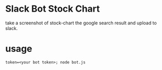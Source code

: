 # Slack Bot Stock Chart 

take a screenshot of stock-chart the google search result and upload to slack.

# usage

```
token=<your bot token>; node bot.js
```